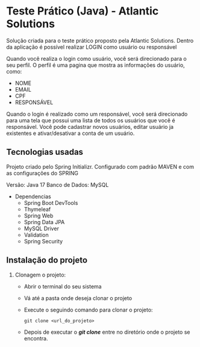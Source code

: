 # Teste Prático (Java) - Atlantic Solutions

Solução criada para o teste prático proposto pela Atlantic Solutions. 
Dentro da aplicação é possível realizar LOGIN como usuário ou responsável

Quando você realiza o login como usuário, você será direcionado para o seu perfil. 
O perfil é uma pagina que mostra as informações do usuário, como: 
  - NOME
  - EMAIL
  - CPF
  - RESPONSÁVEL

Quando o login é realizado como um responsável, você será direcionado para uma tela que possui uma lista de todos os usuários que você é responsável. 
Você pode cadastrar novos usuários, editar usuário ja existentes e ativar/desativar a conta de um usuário.

## Tecnologias usadas

Projeto criado pelo Spring Initializr.
Configurado com padrão MAVEN e com as configurações do SPRING

Versão: Java 17
Banco de Dados: MySQL

- Dependencias
  - Spring Boot DevTools
  - Thymeleaf
  - Spring Web
  - Spring Data JPA
  - MySQL Driver
  - Validation
  - Spring Security

## Instalação do projeto

1. Clonagem o projeto:

   - Abrir o terminal do seu sistema
   - Vá até a pasta onde deseja clonar o projeto
   - Execute o seguindo comando para clonar o projeto:

     `git clone <url_do_projeto>`

   - Depois de executar o **_git clone_** entre no diretório onde o projeto se encontra.


